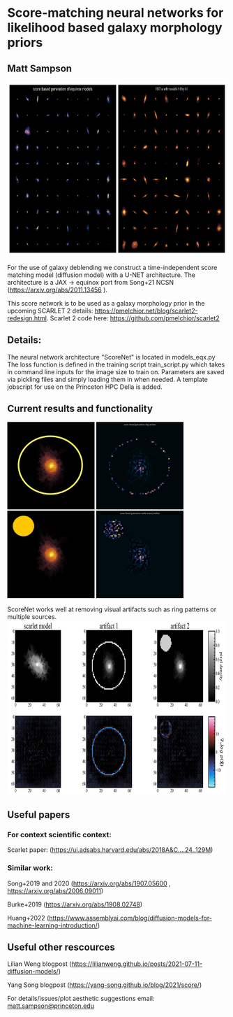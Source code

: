 # Score-matching neural networks for likelihood based galaxy morphology priors
## Matt Sampson

<img src="/images/compare.png" height="400">

For the use of galaxy deblending we construct a time-independent 
score matching model (diffusion model) with a U-NET architecture. The architecture
is a JAX -> equinox port from Song+21 NCSN (https://arxiv.org/abs/2011.13456  ).

This score network is to be used as a galaxy morphology prior in the upcoming 
SCARLET 2 details: https://pmelchior.net/blog/scarlet2-redesign.html. Scarlet 2 code here: https://github.com/pmelchior/scarlet2

## Details:
The neural network architecture "ScoreNet" is located in models_eqx.py
The loss function is defined in the training script train_script.py which takes in command
line inputs for the image size to train on. 
Parameters are saved via pickling files and simply loading them in when needed.
A template jobscript for use on the Princeton HPC Della
is added. 

## Current results and functionality
<img src="/images/HSC_res64_artifact2.jpg" height="200"> <img src="/images/rings_single.gif" width="200" height="200"/> <img src="/images/HSC_res64_artifact.jpg" height="200"> <img src="/images/multi.gif" width="200" height="200"/>

ScoreNet works well at removing visual artifacts such as ring patterns or multiple sources.
<img src="/images/score_runtests.png" height="400">



## Useful papers
### For context scientific context:

Scarlet paper: (https://ui.adsabs.harvard.edu/abs/2018A&C....24..129M)

### Similar work:

Song+2019 and 2020 (https://arxiv.org/abs/1907.05600 , https://arxiv.org/abs/2006.09011)

Burke+2019 (https://arxiv.org/abs/1908.02748)

Huang+2022 (https://www.assemblyai.com/blog/diffusion-models-for-machine-learning-introduction/)

## Useful other rescources
Lilian Weng blogpost (https://lilianweng.github.io/posts/2021-07-11-diffusion-models/)

Yang Song blogpost (https://yang-song.github.io/blog/2021/score/)

For details/issues/plot aesthetic suggestions
email: matt.sampson@princeton.edu 
